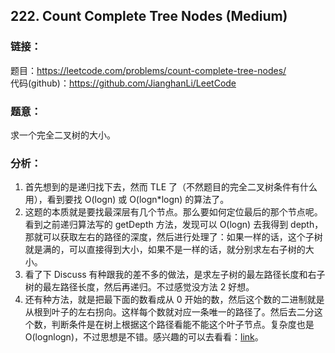 ## 222. Count Complete Tree Nodes (Medium)

### **链接**：
题目：https://leetcode.com/problems/count-complete-tree-nodes/  
代码(github)：https://github.com/JianghanLi/LeetCode

### **题意**：

求一个完全二叉树的大小。

### **分析**：

1. 首先想到的是递归找下去，然而 TLE 了（不然题目的完全二叉树条件有什么用），看到要找 O(logn) 或 O(logn*logn) 的算法了。
2. 这题的本质就是要找最深层有几个节点。那么要如何定位最后的那个节点呢。看到之前递归算法写的 getDepth 方法，发现可以 O(logn) 去我得到 depth，那就可以获取左右的路径的深度，然后进行处理了：如果一样的话，这个子树就是满的，可以直接得到大小，如果不是一样的话，就分别求左右子树的大小。
3. 看了下 Discuss 有种跟我的差不多的做法，是求左子树的最左路径长度和右子树的最左路径长度，然后再递归。不过感觉没方法 2 好想。
4. 还有种方法，就是把最下面的数看成从 0 开始的数，然后这个数的二进制就是从根到叶子的左右拐向。这样每个数就对应一条唯一的路径了。然后去二分这个数，判断条件是在树上根据这个路径看能不能这个叶子节点。复杂度也是 O(lognlogn)，不过思想是不错。感兴趣的可以去看看：[link](https://leetcode.com/discuss/45467/extremely-solution-time-using-manipulation-binary-search)。

